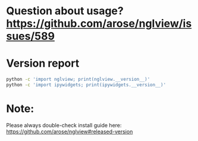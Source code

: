 
# Question about usage? https://github.com/arose/nglview/issues/589

# Version report

```bash
python -c 'import nglview; print(nglview.__version__)'
python -c 'import ipywidgets; print(ipywidgets.__version__)'
```

# Note:
Please always double-check install guide here: https://github.com/arose/nglview#released-version

